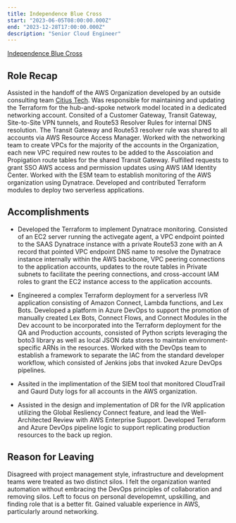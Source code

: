 ```yaml
---
title: Independence Blue Cross
start: "2023-06-05T08:00:00.000Z"
end: "2023-12-28T17:00:00.000Z"
description: "Senior Cloud Engineer"
---
```


<a href="https://www.ibx.com/" target="_blank">Independence Blue Cross</a>

## Role Recap

Assisted in the handoff of the AWS Organization developed by an outside consulting team <a href="https://www.citiustech.com/" target="_blank">Citius Tech</a>. Was responsible for maintaining and updating the Terraform for the hub-and-spoke network model located in a dedicated networking account. Consited of a Customer Gateway, Transit Gateway, Site-to-Site VPN tunnels, and Route53 Resolver Rules for internal DNS resolution. The Transit Gateway and Route53 resolver rule was shared to all accounts via AWS Resource Access Manager. Worked with the networking team to create VPCs for the majority of the accounts in the Organization, each new VPC required new routes to be added to the Asscoiation and Propigation route tables for the shared Transit Gateway. Fulfilled requests to grant SSO AWS access and permission updates using AWS IAM Identity Center. Worked with the ESM team to establish monitoring of the AWS organization using Dynatrace. Developed and contributed Terraform modules to deploy two serverless applications.

## Accomplishments

* Developed the Terraform to implement Dynatrace monitoring. Consisted of an EC2 server running the activegate agent, a VPC endpoint pointed to the SAAS Dynatrace instance with a private Route53 zone with an A record that pointed VPC endpoint DNS name to resolve the Dynatrace instance internally within the AWS backbone, VPC peering connections to the application accounts, updates to the route tables in Private subnets to facilitate the peering connections, and cross-account IAM roles to grant the EC2 instance access to the application accounts.

* Engineered a complex Terraform deployment for a serverless IVR application consisting of Amazon Connect, Lambda functions, and Lex Bots. Developed a platform in Azure DevOps to support the promotion of manually created Lex Bots, Connect Flows, and Connect Modules in the Dev account to be incorporated into the Terraform deployment for the QA and Production accounts, consisted of Python scripts leveraging the boto3 library as well as local JSON data stores to maintain environment-specific ARNs in the resources. Worked with the DevOps team to establish a framework to separate the IAC from the standard developer workflow, which consisted of Jenkins jobs that invoked Azure DevOps pipelines.

* Assited in the implimentation of the SIEM tool that monitored CloudTrail and Gaurd Duty logs for all accounts in the AWS organization.

* Assisted in the design and implementation of DR for the IVR application utilizing the Global Resliency Connect feature, and lead the Well-Architected Review with AWS Enterprise Support. Developed Terraform and Azure DevOps pipeline logic to support replicating production resources to the back up region.

## Reason for Leaving

Disagreed with project management style, infrastructure and development teams were treated as two distinct silos. I felt the organization wanted automation without embracing the DevOps principles of collaboration and removing silos. Left to focus on personal developemnt, upskilling, and finding role that is a better fit. Gained valuable experience in AWS, particularly around networking.
